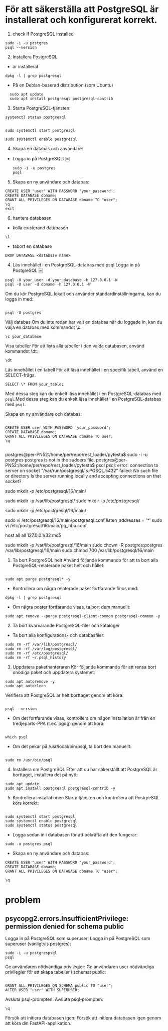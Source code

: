 # För att säkerställa att PostgreSQL är installerat och konfigurerat korrekt.

1. check if PostgreSQL installed

```
sudo -i -u postgres
psql --version
```

2. Installera PostgreSQL

- är installerat

```
dpkg -l | grep postgresql
```

- På en Debian-baserad distribution (som Ubuntu)

```
  sudo apt update
  sudo apt install postgresql postgresql-contrib

```

3. Starta PostgreSQL-tjänsten:

```
systemctl status postgresql


sudo systemctl start postgresql

sudo systemctl enable postgresql

```

4. Skapa en databas och användare:

- Logga in på PostgreSQL:
  ￼
  ```
  sudo -i -u postgres
  psql
  ```

5. Skapa en ny användare och databas:

```
CREATE USER "user" WITH PASSWORD 'your_password';
CREATE DATABASE dbname;
GRANT ALL PRIVILEGES ON DATABASE dbname TO "user";
\q
exit
```

6. hantera databasen

- kolla existerand databasen

```
\l
```

- tabort en database

```
DROP DATABASE <database name>
```

4. Läs innehållet i en PostgreSQL-databas med psql
   Logga in på PostgreSQL
   ￼

```
psql -U your_user -d your_database -h 127.0.0.1 -W
psql -U user -d dbname -h 127.0.0.1 -W

```

Om du kör PostgreSQL lokalt och använder standardinställningarna, kan du logga in med:

```

psql -U postgres
```

Välj databas
Om du inte redan har valt en databas när du loggade in, kan du välja en databas med kommandot \c.

```
\c your_database

```

Visa tabeller
För att lista alla tabeller i den valda databasen, använd kommandot \dt.

```
\dt
```

Läs innehållet i en tabell
För att läsa innehållet i en specifik tabell, använd en SELECT-fråga.

```
SELECT \* FROM your_table;
```

Med dessa steg kan du enkelt läsa innehållet i en PostgreSQL-databas med `psql`.Med dessa steg kan du enkelt läsa innehållet i en PostgreSQL-databas med `psql`.

Skapa en ny användare och databas:

```

CREATE USER user WITH PASSWORD 'your_password';
CREATE DATABASE dbname;
GRANT ALL PRIVILEGES ON DATABASE dbname TO user;
\q
```

```

```

postgres@per-PN52:/home/per/repo/rest_loader/pytesta$ sudo -i -u postgres
postgres is not in the sudoers file.
postgres@per-PN52:/home/per/repo/rest_loader/pytesta$ psql
psql: error: connection to server on socket "/var/run/postgresql/.s.PGSQL.5432" failed: No such file or directory
Is the server running locally and accepting connections on that socket?

sudo mkdir -p /etc/postgresql/16/main/

sudo mkdir -p /var/lib/postgresql/
sudo mkdir -p /etc/postgresql/

sudo mkdir -p /etc/postgresql/16/main/

sudo vi /etc/postgresql/16/main/postgresql.conf
listen_addresses = '\*'
sudo vi /etc/postgresql/16/main/pg_hba.conf

host all all 127.0.0.1/32 md5

sudo mkdir -p /var/lib/postgresql/16/main
sudo chown -R postgres:postgres /var/lib/postgresql/16/main
sudo chmod 700 /var/lib/postgresql/16/main

1. Ta bort PostgreSQL helt
   Använd följande kommando för att ta bort alla PostgreSQL-relaterade paket helt och hållet:

```

sudo apt purge postgresql* -y
```

- Kontrollera om några relaterade paket fortfarande finns med:

```
dpkg -l | grep postgresql
```

- Om några poster fortfarande visas, ta bort dem manuellt:

```
sudo apt remove --purge postgresql-client-common postgresql-common -y
```

2. Ta bort kvarvarande PostgreSQL-filer och kataloger

- Ta bort alla konfigurations- och databasfiler:

```
sudo rm -rf /var/lib/postgresql/
sudo rm -rf /var/log/postgresql/
sudo rm -rf /etc/postgresql/
sudo rm -rf ~/.psql_history
```

3. Uppdatera pakethanteraren
   Kör följande kommando för att rensa bort onödiga paket och uppdatera systemet:

```
sudo apt autoremove -y
sudo apt autoclean
```

Verifiera att PostgreSQL är helt borttaget genom att köra:

```

psql --version
```

- Om det fortfarande visas, kontrollera om någon installation är från en tredjeparts-PPA (t.ex. pgdg) genom att köra:

```

which psql
```

- Om det pekar på /usr/local/bin/psql, ta bort den manuellt:

```

sudo rm /usr/bin/psql
```

4. Installera om PostgreSQL
   Efter att du har säkerställt att PostgreSQL är borttaget, installera det på nytt:

```
sudo apt update
sudo apt install postgresql postgresql-contrib -y
```

5. Kontrollera installationen
   Starta tjänsten och kontrollera att PostgreSQL körs korrekt:

```

sudo systemctl start postgresql
sudo systemctl enable postgresql
sudo systemctl status postgresql

```

- Logga sedan in i databasen för att bekräfta att den fungerar:

```
sudo -u postgres psql
```

- Skapa en ny användare och databas:

```
CREATE USER "user" WITH PASSWORD 'your_password';
CREATE DATABASE dbname;
GRANT ALL PRIVILEGES ON DATABASE dbname TO "user";

\q
```

# problem

## psycopg2.errors.InsufficientPrivilege: permission denied for schema public

Logga in på PostgreSQL som superuser: Logga in på PostgreSQL som superuser (vanligtvis postgres):

```
sudo -i -u postgrespsql
psql
```

Ge användaren nödvändiga privilegier: Ge användaren user nödvändiga privilegier för att skapa tabeller i schemat public:

```

GRANT ALL PRIVILEGES ON SCHEMA public TO "user";
ALTER USER "user" WITH SUPERUSER;
```

Avsluta psql-prompten: Avsluta psql-prompten:

```￼
\q
```

Försök att initiera databasen igen: Försök att initiera databasen igen genom att köra din FastAPI-applikation.
